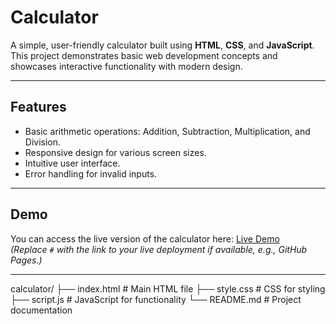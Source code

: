 
# Calculator

A simple, user-friendly calculator built using **HTML**, **CSS**, and **JavaScript**. This project demonstrates basic web development concepts and showcases interactive functionality with modern design.

---

## Features

- Basic arithmetic operations: Addition, Subtraction, Multiplication, and Division.
- Responsive design for various screen sizes.
- Intuitive user interface.
- Error handling for invalid inputs.

---

## Demo

You can access the live version of the calculator here: [Live Demo]()  
*(Replace `#` with the link to your live deployment if available, e.g., GitHub Pages.)*

---

calculator/
├── index.html      # Main HTML file
├── style.css       # CSS for styling
├── script.js       # JavaScript for functionality
└── README.md       # Project documentation





